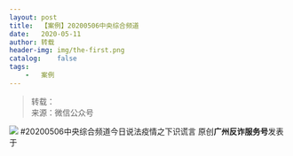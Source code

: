 ```yaml
---
layout:	post
title:	【案例】20200506中央综合频道
date:	2020-05-11
author:	转载
header-img:	img/the-first.png
catalog:	false
tags:
	-	案例
---
```


<blockquote><p>转载：<br>
来源：微信公众号</p></blockquote>

![]({{site.baseurl}}/postimg/4xzANE8JEMZyGlibcTZOqZu3ceFQIIicFsIXayRbd8ibFjyeljOzvYRQic7TKicVqtTQWLWoI2ia9WOR7G2AialphzvUg.jpeg)
#20200506中央综合频道今日说法疫情之下识谎言
原创**广州反诈服务号**发表于
